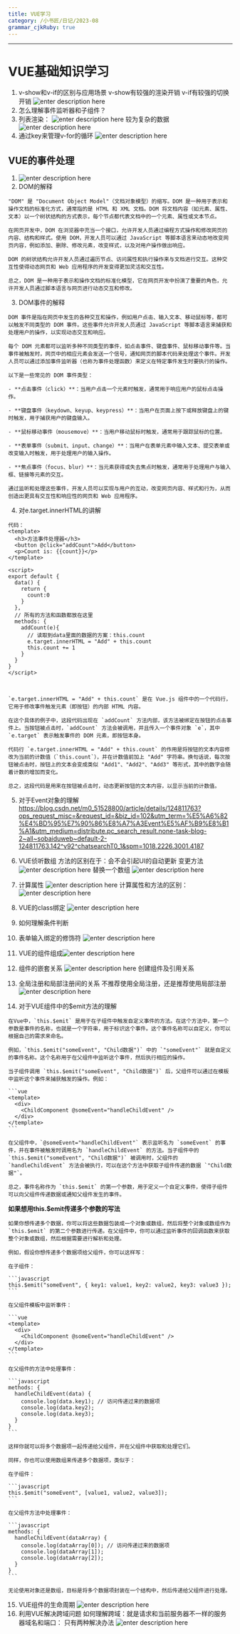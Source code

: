 ```yaml
---
title: VUE学习
category: /小书匠/日记/2023-08
grammar_cjkRuby: true
---
```




----------


# VUE基础知识学习

1. v-show和v-if的区别与应用场景
   v-show有较强的渲染开销
   v-if有较强的切换开销
![enter description here](./images/1691201239096.png)
2. 怎么理解事件监听器和子组件？
3. 列表渲染：
   ![enter description here](./images/1691201444954.png)
   较为复杂的数据
   ![enter description here](./images/1691201686608.png)
  4. 通过key来管理v-for的循环
     ![enter description here](./images/1691204695570.png)
## VUE的事件处理
1. ![enter description here](./images/1691422981082.png)
2. DOM的解释
~~~
"DOM" 是 "Document Object Model"（文档对象模型）的缩写。DOM 是一种用于表示和操作文档的标准化方式，通常指的是 HTML 和 XML 文档。DOM 将文档内容（如元素、属性、文本）以一个树状结构的方式表示，每个节点都代表文档中的一个元素、属性或文本节点。

在网页开发中，DOM 在浏览器中充当一个接口，允许开发人员通过编程方式操作和修改网页的内容、结构和样式。使用 DOM，开发人员可以通过 JavaScript 等脚本语言来动态地改变网页内容，例如添加、删除、修改元素，改变样式，以及对用户操作做出响应。

DOM 的树状结构允许开发人员通过遍历节点、访问属性和执行操作来与文档进行交互。这种交互性使得动态网页和 Web 应用程序的开发变得更加灵活和交互性。

总之，DOM 是一种用于表示和操作文档的标准化模型，它在网页开发中扮演了重要的角色，允许开发人员通过脚本语言与网页进行动态交互和修改。
~~~
3. DOM事件的解释
~~~
DOM 事件是指在网页中发生的各种交互和操作，例如用户点击、输入文本、移动鼠标等，都可以触发不同类型的 DOM 事件。这些事件允许开发人员通过 JavaScript 等脚本语言来捕获和处理用户的操作，以实现动态交互和响应。

每个 DOM 元素都可以监听多种不同类型的事件，如点击事件、键盘事件、鼠标移动事件等。当事件被触发时，网页中的相应元素会发送一个信号，通知网页的脚本代码来处理这个事件。开发人员可以通过添加事件监听器（也称为事件处理函数）来定义在特定事件发生时要执行的操作。

以下是一些常见的 DOM 事件类型：

- **点击事件（click）**：当用户点击一个元素时触发，通常用于响应用户的鼠标点击操作。

- **键盘事件（keydown、keyup、keypress）**：当用户在页面上按下或释放键盘上的键时触发，用于捕获用户的键盘输入。

- **鼠标移动事件（mousemove）**：当用户移动鼠标时触发，通常用于跟踪鼠标的位置。

- **表单事件（submit、input、change）**：当用户在表单元素中输入文本、提交表单或改变输入时触发，用于处理用户的输入操作。

- **焦点事件（focus、blur）**：当元素获得或失去焦点时触发，通常用于处理用户与输入框、链接等元素的交互。

通过监听和处理这些事件，开发人员可以实现与用户的互动，改变网页内容、样式和行为，从而创造出更具有交互性和响应性的网页和 Web 应用程序。
~~~
4. 对e.target.innerHTML的讲解
~~~
代码：
<template>
  <h3>方法事件处理器</h3>
  <button @click="addCount">Add</button>
  <p>Count is: {{count}}</p>
</template>

<script>
export default {
  data() {
    return {
      count:0
    }
  },
  // 所有的方法和函数都放在这里
  methods: {
    addCount(e){
      // 读取到data里面的数据的方案：this.count
      e.target.innerHTML = "Add" + this.count
      this.count += 1
    }
  }
}
</script>



`e.target.innerHTML = "Add" + this.count` 是在 Vue.js 组件中的一个代码行，它用于修改事件触发元素（即按钮）的内部 HTML 内容。

在这个具体的例子中，这段代码出现在 `addCount` 方法内部，该方法被绑定在按钮的点击事件上。当按钮被点击时，`addCount` 方法会被调用，并且传入一个事件对象 `e`，其中 `e.target` 表示触发事件的 DOM 元素，即按钮本身。

代码行 `e.target.innerHTML = "Add" + this.count` 的作用是将按钮的文本内容修改为当前的计数值（`this.count`），并在计数值前加上 "Add" 字符串。换句话说，每次按钮被点击时，按钮上的文本会变成类似 "Add1"、"Add2"、"Add3" 等形式，其中的数字会随着计数的增加而变化。

总之，这段代码是用来在按钮被点击时，动态更新按钮的文本内容，以显示当前的计数值。
~~~
5. 对于Event对象的理解
https://blog.csdn.net/m0_51528800/article/details/124811763?ops_request_misc=&request_id=&biz_id=102&utm_term=%E5%A6%82%E4%BD%95%E7%90%86%E8%A7%A3Event%E5%AF%B9%E8%B1%A1&utm_medium=distribute.pc_search_result.none-task-blog-2~all~sobaiduweb~default-2-124811763.142^v92^chatsearchT0_1&spm=1018.2226.3001.4187
6. VUE侦听数组
 方法的区别在于：会不会引起UI的自动更新
 变更方法
![enter description here](./images/1691598685845.png)
替换一个数组
![enter description here](./images/1691598832011.png)
7. 计算属性
![enter description here](./images/1691599272347.png)
计算属性和方法的区别：
![enter description here](./images/1691599716344.png)
8. VUE的class绑定
![enter description here](./images/1691599932133.png)
9. 如何理解条件判断

 10. 表单输入绑定的修饰符
 ![enter description here](./images/1691630999039.png)
 11. VUE的组件组成![enter description here](./images/1691938169459.png)
12. 组件的嵌套关系
![enter description here](./images/1691945264764.png)
创建组件及引用关系
13. 全局注册和局部注册间的关系
 不推荐使用全局注册，还是推荐使用局部注册
![enter description here](./images/1692035692248.png)
14. 对于VUE组件中的$emit方法的理解
~~~
在Vue中，`this.$emit` 是用于在子组件中触发自定义事件的方法。在这个方法中，第一个参数是事件的名称，也就是一个字符串，用于标识这个事件。这个事件名称可以自定义，你可以根据自己的需求来命名。

例如，`this.$emit("someEvent", "Child数据")` 中的 `"someEvent"` 就是自定义的事件名称。这个名称用于在父组件中监听这个事件，然后执行相应的操作。

当子组件调用 `this.$emit("someEvent", "Child数据")` 后，父组件可以通过在模板中监听这个事件来捕获触发的操作。例如：

```vue
<template>
  <div>
    <ChildComponent @someEvent="handleChildEvent" />
  </div>
</template>
```

在父组件中，`@someEvent="handleChildEvent"` 表示监听名为 `someEvent` 的事件，并在事件被触发时调用名为 `handleChildEvent` 的方法。当子组件中的 `this.$emit("someEvent", "Child数据")` 被调用时，父组件的 `handleChildEvent` 方法会被执行，可以在这个方法中获取子组件传递的数据 `"Child数据"`。

总之，事件名称作为 `this.$emit` 的第一个参数，用于定义一个自定义事件，使得子组件可以向父组件传递数据或通知父组件发生的事件。
~~~
**如果想用this.$emit传递多个参数的写法**
~~~
如果你想传递多个数据，你可以将这些数据包装成一个对象或数组，然后将整个对象或数组作为 `this.$emit` 的第二个参数进行传递。在父组件中，你可以通过监听事件的回调函数来获取整个对象或数组，然后根据需要进行解析和处理。

例如，假设你想传递多个数据项给父组件，你可以这样写：

在子组件：

```javascript
this.$emit("someEvent", { key1: value1, key2: value2, key3: value3 });
```

在父组件模板中监听事件：

```vue
<template>
  <div>
    <ChildComponent @someEvent="handleChildEvent" />
  </div>
</template>
```

在父组件的方法中处理事件：

```javascript
methods: {
  handleChildEvent(data) {
    console.log(data.key1); // 访问传递过来的数据项
    console.log(data.key2);
    console.log(data.key3);
  }
}
```

这样你就可以将多个数据项一起传递给父组件，并在父组件中获取和处理它们。

同样，你也可以使用数组来传递多个数据项，类似于：

在子组件：

```javascript
this.$emit("someEvent", [value1, value2, value3]);
```

在父组件方法中处理事件：

```javascript
methods: {
  handleChildEvent(dataArray) {
    console.log(dataArray[0]); // 访问传递过来的数据项
    console.log(dataArray[1]);
    console.log(dataArray[2]);
  }
}
```

无论使用对象还是数组，目标是将多个数据项封装在一个结构中，然后传递给父组件进行处理。
~~~
15. VUE组件的生命周期
![enter description here](./images/1692287540365.png)
16. 利用VUE解决跨域问题
如何理解跨域：就是请求和当前服务器不一样的服务器域名和端口：
只有两种解决办法
![enter description here](./images/1692797261499.png)